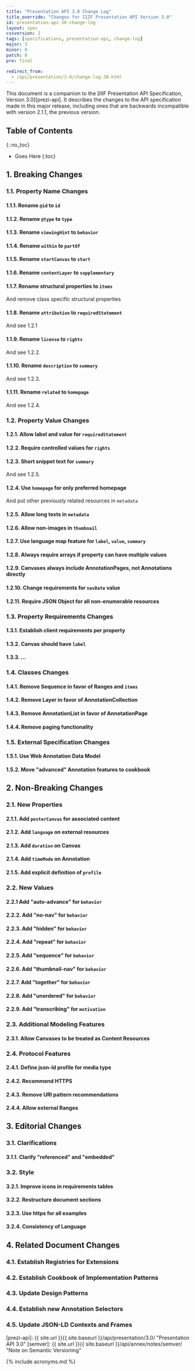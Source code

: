 ```yaml
---
title: "Presentation API 3.0 Change Log"
title_override: "Changes for IIIF Presentation API Version 3.0"
id: presentation-api-30-change-log
layout: spec
cssversion: 2
tags: [specifications, presentation-api, change-log]
major: 3
minor: 0
patch: 0
pre: final

redirect_from:
  - /api/presentation/3.0/change-log-30.html
---
```


This document is a companion to the [IIIF Presentation API Specification, Version 3.0][prezi-api]. It describes the changes to the API specification made in this major release, including ones that are backwards incompatible with version 2.1.1, the previous version.


## Table of Contents
{:.no_toc}

* Goes Here
{:toc}


## 1. Breaking Changes

### 1.1. Property Name Changes

#### 1.1.1. Rename `@id` to `id`

#### 1.1.2. Rename `@type` to `type`

#### 1.1.3. Rename `viewingHint` to `behavior`

#### 1.1.4. Rename `within` to `partOf`

#### 1.1.5. Rename `startCanvas` to `start`

#### 1.1.6. Rename `contentLayer` to `supplementary`

#### 1.1.7. Rename structural properties to `items`

And remove class specific structural properties

#### 1.1.8. Rename `attribution` to `requiredStatement`

And see 1.2.1

#### 1.1.9. Rename `license` to `rights`

And see 1.2.2.

#### 1.1.10. Rename `description` to `summary`

And see 1.2.3.

#### 1.1.11. Rename `related` to `homepage`

And see 1.2.4.

### 1.2. Property Value Changes

#### 1.2.1. Allow label and value for `requiredStatement`

#### 1.2.2. Require controlled values for `rights`

#### 1.2.3. Short snippet text for `summary`

And see 1.2.5.

#### 1.2.4. Use `homepage` for only preferred homepage

And put other previously related resources in `metadata`

#### 1.2.5. Allow long texts in `metadata`

#### 1.2.6. Allow non-images in `thumbnail`

#### 1.2.7. Use language map feature for `label`, `value`, `summary`

#### 1.2.8. Always require arrays if property can have multiple values

#### 1.2.9. Canvases always include AnnotationPages, not Annotations directly

#### 1.2.10. Change requirements for `navDate` value

#### 1.2.11. Require JSON Object for all non-enumerable resources


### 1.3. Property Requirements Changes

#### 1.3.1. Establish client requirements per property

#### 1.3.2. Canvas should have `label`

#### 1.3.3. ...


### 1.4. Classes Changes

#### 1.4.1. Remove Sequence in favor of Ranges and `items`

#### 1.4.2. Remove Layer in favor of AnnotationCollection

#### 1.4.3. Remove AnnotationList in favor of AnnotationPage

#### 1.4.4. Remove paging functionality


### 1.5. External Specification Changes

#### 1.5.1. Use Web Annotation Data Model

#### 1.5.2. Move "advanced" Annotation features to cookbook



## 2. Non-Breaking Changes

### 2.1. New Properties

#### 2.1.1. Add `posterCanvas` for associated content

#### 2.1.2. Add `language` on external resources

#### 2.1.3. Add `duration` on Canvas

#### 2.1.4. Add `timeMode` on Annotation

#### 2.1.5. Add explicit definition of `profile`


### 2.2. New Values

#### 2.2.1 Add "auto-advance" for `behavior`

#### 2.2.2. Add "no-nav" for `behavior`

#### 2.2.3. Add "hidden" for `behavior`

#### 2.2.4. Add "repeat" for `behavior`

#### 2.2.5. Add "sequence" for `behavior`

#### 2.2.6. Add "thumbnail-nav" for `behavior`

#### 2.2.7. Add "together" for `behavior`

#### 2.2.8. Add "unordered" for `behavior`

#### 2.2.9. Add "transcribing" for `motivation`


### 2.3. Additional Modeling Features

#### 2.3.1. Allow Canvases to be treated as Content Resources


### 2.4. Protocol Features

#### 2.4.1. Define json-ld profile for media type

#### 2.4.2. Recommend HTTPS

#### 2.4.3. Remove URI pattern recommendations

#### 2.4.4. Allow external Ranges


## 3. Editorial Changes


### 3.1. Clarifications

#### 3.1.1. Clarify "referenced" and "embedded"


### 3.2. Style

#### 3.2.1. Improve icons in requirements tables

#### 3.2.2. Restructure document sections

#### 3.2.3. Use https for all examples

#### 3.2.4. Consistency of Language



## 4. Related Document Changes

### 4.1. Establish Registries for Extensions

### 4.2. Establish Cookbook of Implementation Patterns

### 4.3. Update Design Patterns

### 4.4. Establish new Annotation Selectors

### 4.5. Update JSON-LD Contexts and Frames


[prezi-api]: {{ site.url }}{{ site.baseurl }}/api/presentation/3.0/ "Presentation API 3.0"
[semver]: {{ site.url }}{{ site.baseurl }}/api/annex/notes/semver/ "Note on Semantic Versioning"

{% include acronyms.md %}
